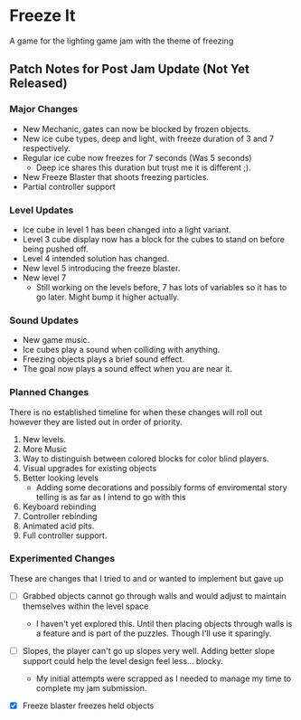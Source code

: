 # Freeze It
 A game for the lighting game jam with the theme of freezing

 ## Patch Notes for Post Jam Update (Not Yet Released)
 ### Major Changes
 * New Mechanic, gates can now be blocked by frozen objects.
 * New ice cube types, deep and light, with freeze duration of 3 and 7 respectively.
 * Regular ice cube now freezes for 7 seconds (Was 5 seconds)
   * Deep ice shares this duration but trust me it is different ;).
 * New Freeze Blaster that shoots freezing particles.
 * Partial controller support
### Level Updates
* Ice cube in level 1 has been changed into a light variant.
* Level 3 cube display now has a block for the cubes to stand on before being pushed off.
* Level 4 intended solution has changed.
* New level 5 introducing the freeze blaster.
* New level 7
  * Still working on the levels before, 7 has lots of variables so it has to go later. Might bump it higher actually.  
### Sound Updates
* New game music.
* Ice cubes play a sound when colliding with anything.
* Freezing objects plays a brief sound effect.
* The goal now plays a sound effect when you are near it.

### Planned Changes
There is no established timeline for when these changes will roll out however they are listed out in order of priority.
1. New levels.
2. More Music
3. Way to distinguish between colored blocks for color blind players.
4. Visual upgrades for existing objects
5. Better looking levels
   * Adding some decorations and possibly forms of enviromental story telling is as far as I intend to go with this
6. Keyboard rebinding
7. Controller rebinding
8. Animated acid pits.
9. Full controller support.

### Experimented Changes
These are changes that I tried to and or wanted to implement but gave up
- [ ] Grabbed objects cannot go through walls and would adjust to maintain themselves within the level space
  * I haven't yet explored this. Until then placing objects through walls is a feature and is part of the puzzles. Though I'll use it sparingly.
- [ ] Slopes, the player can't go up slopes very well. Adding better slope support could help the level design feel less... blocky.
  * My initial attempts were scrapped as I needed to manage my time to complete my jam submission.
- [x] Freeze blaster freezes held objects
 
